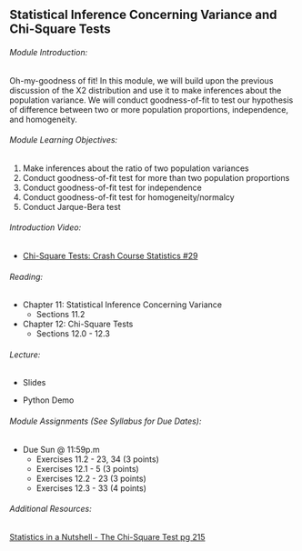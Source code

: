 ## Statistical Inference Concerning Variance and Chi-Square Tests

###### Module Introduction:

Oh-my-goodness of fit! In this module, we will build upon the previous discussion of the X2 distribution and use it to make inferences about the population variance. We will conduct goodness-of-fit to test our hypothesis of difference between two or more population proportions, independence, and homogeneity. 

###### Module Learning Objectives:  

1.  Make inferences about the ratio of two population variances
2.  Conduct goodness-of-fit test for more than two population proportions
3.  Conduct goodness-of-fit test for independence
4.  Conduct goodness-of-fit test for homogeneity/normalcy
5.  Conduct Jarque-Bera test

###### Introduction Video:

*   [Chi-Square Tests: Crash Course Statistics #29](https://www.youtube.com/watch?v=7_cs1YlZoug)

###### Reading:

*   Chapter 11: Statistical Inference Concerning Variance
    *   Sections 11.2
*   Chapter 12: Chi-Square Tests
    *   Sections 12.0 - 12.3

###### Lecture:

*   Slides
    
*   Python Demo

###### Module Assignments (See Syllabus for Due Dates):

*   Due Sun @ 11:59p.m  
    *   Exercises 11.2 - 23, 34 (3 points)
    *   Exercises 12.1 - 5 (3 points)
    *   Exercises 12.2 - 23 (3 points)
    *   Exercises 12.3 - 33 (4 points)

###### Additional Resources:

[Statistics in a Nutshell - The Chi-Square Test pg 215](https://theswissbay.ch/pdf/Gentoomen%20Library/Maths/Statistics/OReilly.Statistics.in.a.Nutshell.A.Desktop.Quick.Reference.Aug.2008.pdf)
